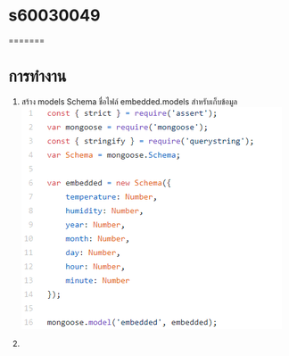 # s60030049
=======
# การทำงาน
1. สร้าง models Schema ชื่อไฟล์ embedded.models สำหรับเก็บข้อมูล
![model.png](model.PNG)



2. 

